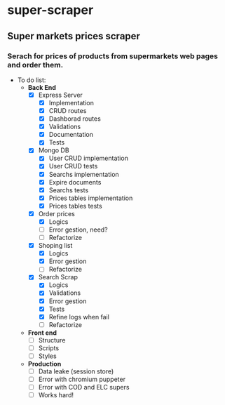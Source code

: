 # super-scraper
## Super markets prices scraper

### Serach for prices of products from supermarkets web pages and order them.

- To do list:
    - **Back End** 
        - [x] Express Server
            - [x] Implementation
            * [x] CRUD routes
            * [x] Dashborad routes
            * [x] Validations
            * [x] Documentation
            + [x] Tests
        * [x] Mongo DB
            - [x] User CRUD implementation
            * [x] User CRUD tests
            * [x] Searchs implementation
            * [x] Expire documents
            * [x] Searchs tests
            * [x] Prices tables implementation
            + [x] Prices tables tests
        * [x] Order prices
            - [x] Logics
            * [ ] Error gestion, need?
            + [ ] Refactorize
        * [x] Shoping list
            - [x] Logics
            * [x] Error gestion
            + [ ] Refactorize
        + [x] Search Scrap
            - [x] Logics
            * [x] Validations
            * [x] Error gestion
            * [x] Tests
            * [x] Refine logs when fail 
            + [ ] Refactorize 
    * **Front end**
        - [ ] Structure
        * [ ] Scripts
        + [ ] Styles
    + **Production**
        - [ ] Data leake (session store)
        * [ ] Error with chromium puppeter
        * [ ] Error with COD and ELC supers
        + [ ] Works hard!
